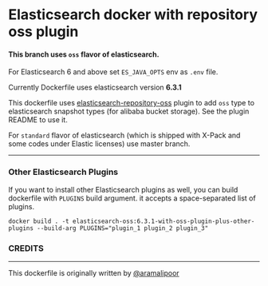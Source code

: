 # Elasticsearch docker with repository oss plugin

#### This branch uses `oss` flavor of elasticsearch. 

For Elasticsearch 6 and above set `ES_JAVA_OPTS` env as `.env` file.

Currently Dockerfile uses elasticsearch version **6.3.1**

This dockerfile uses [elasticsearch-repository-oss](https://github.com/zhichen/elasticsearch-repository-oss) plugin to add `oss` type to elasticsearch snapshot types (for alibaba bucket storage). See the plugin README to use it.

For `standard` flavor of elasticsearch (which is shipped with X-Pack and some codes under Elastic licenses) use master branch.

___

### Other Elasticsearch Plugins

If you want to install other Elasticsearch plugins as well, you can build dockerfile with `PLUGINS` build argument.
it accepts a space-separated list of plugins.

```
docker build . -t elasticsearch-oss:6.3.1-with-oss-plugin-plus-other-plugins --build-arg PLUGINS="plugin_1 plugin_2 plugin_3"
```

### CREDITS
______
 This dockerfile is originally written by [@aramalipoor](https://github.com/aramalipoor)
    


